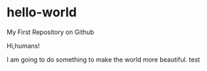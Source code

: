 # hello-world
My First Repository on Github

Hi,humans!

I am going to do something to make the world more beautiful.
test